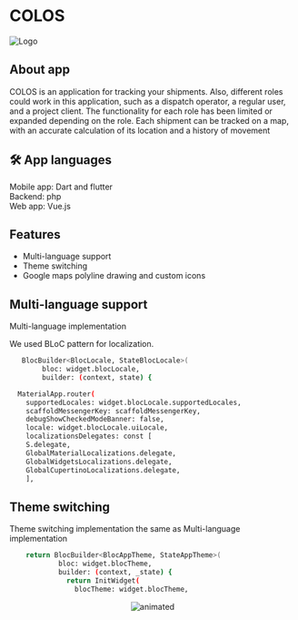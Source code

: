 # COLOS
![Logo](https://github.com/GaLenN3228/portfolio_preview/blob/main/assets/colos_logo.png?raw=true)

## About app

COLOS is an application for tracking your shipments. Also, different roles could work in this application, such as a dispatch operator, a regular user, and a project client. The functionality for each role has been limited or expanded depending on the role. Each shipment can be tracked on a map, with an accurate calculation of its location and a history of movement

## 🛠 App languages
Mobile app: Dart and flutter<br />
Backend: php<br />
Web app: Vue.js

## Features

- Multi-language support
- Theme switching
- Google maps polyline drawing and custom icons


## Multi-language support

Multi-language implementation

We used BLoC pattern for localization. 

```bash
   BlocBuilder<BlocLocale, StateBlocLocale>(
        bloc: widget.blocLocale,
        builder: (context, state) {
```

```bash
  MaterialApp.router(
    supportedLocales: widget.blocLocale.supportedLocales,
    scaffoldMessengerKey: scaffoldMessengerKey,
    debugShowCheckedModeBanner: false,
    locale: widget.blocLocale.uiLocale,
    localizationsDelegates: const [
    S.delegate,
    GlobalMaterialLocalizations.delegate,
    GlobalWidgetsLocalizations.delegate,
    GlobalCupertinoLocalizations.delegate,
    ],
```

## Theme switching

Theme switching implementation the same as Multi-language implementation


```bash
    return BlocBuilder<BlocAppTheme, StateAppTheme>(
            bloc: widget.blocTheme,
            builder: (context, _state) {
              return InitWidget(
                blocTheme: widget.blocTheme,
```



<p align="center">
  <img src="https://github.com/GaLenN3228/portfolio_preview/blob/main/assets/theme_and_language.gif" alt="animated" />
</p>

